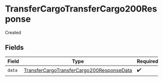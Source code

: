 # TransferCargoTransferCargo200Response

Created


## Fields

| Field                                                                                                             | Type                                                                                                              | Required                                                                                                          | Description                                                                                                       |
| ----------------------------------------------------------------------------------------------------------------- | ----------------------------------------------------------------------------------------------------------------- | ----------------------------------------------------------------------------------------------------------------- | ----------------------------------------------------------------------------------------------------------------- |
| `data`                                                                                                            | [TransferCargoTransferCargo200ResponseData](../../models/operations/TransferCargoTransferCargo200ResponseData.md) | :heavy_check_mark:                                                                                                | N/A                                                                                                               |